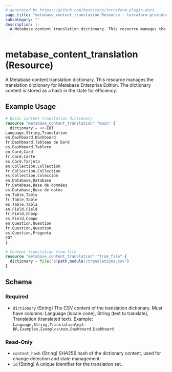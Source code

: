 ```yaml
---
# generated by https://github.com/hashicorp/terraform-plugin-docs
page_title: "metabase_content_translation Resource - terraform-provider-metabase"
subcategory: ""
description: |-
  A Metabase content translation dictionary. This resource manages the translation dictionary for Metabase Enterprise Edition. The dictionary content is stored as a hash in the state for efficiency.
---
```


# metabase_content_translation (Resource)

A Metabase content translation dictionary. This resource manages the translation dictionary for Metabase Enterprise Edition. The dictionary content is stored as a hash in the state for efficiency.

## Example Usage

```terraform
# Basic content translation dictionary
resource "metabase_content_translation" "main" {
  dictionary = <<-EOT
Language,String,Translation
en,Dashboard,Dashboard
fr,Dashboard,Tableau de bord
es,Dashboard,Tablero
en,Card,Card
fr,Card,Carte
es,Card,Tarjeta
en,Collection,Collection
fr,Collection,Collection
es,Collection,Colección
en,Database,Database
fr,Database,Base de données
es,Database,Base de datos
en,Table,Table
fr,Table,Table
es,Table,Tabla
en,Field,Field
fr,Field,Champ
es,Field,Campo
en,Question,Question
fr,Question,Question
es,Question,Pregunta
EOT
}

# Content translation from file
resource "metabase_content_translation" "from_file" {
  dictionary = file("${path.module}/translations.csv")
}
```

<!-- schema generated by tfplugindocs -->
## Schema

### Required

- `dictionary` (String) The CSV content of the translation dictionary. Must have columns: Language (locale code), String (text to translate), Translation (translated text). Example: `Language,String,Translation\npt-BR,Examples,Exemplos\nen,Dashboard,Dashboard`

### Read-Only

- `content_hash` (String) SHA256 hash of the dictionary content, used for change detection and state management.
- `id` (String) A unique identifier for the translation set.



